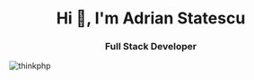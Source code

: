 <h1 align="center">Hi 👋, I'm Adrian Statescu</h1>
<h3 align="center">Full Stack Developer</h3>
<p align="left"> <img src="https://komarev.com/ghpvc/?username=thinkphp" alt="thinkphp" /> </p>
<!--
**thinkphp/thinkphp** is a ✨ _special_ ✨ repository because its `README.md` (this file) appears on your GitHub profile.

Here are some ideas to get you started:

- 🔭 I’m currently working on ...
- 🌱 I’m currently learning ...
- 👯 I’m looking to collaborate on ...
- 🤔 I’m looking for help with ...
- 💬 Ask me about ...
- 📫 How to reach me: ...
- 😄 Pronouns: ...
- ⚡ Fun fact: ...
-->
